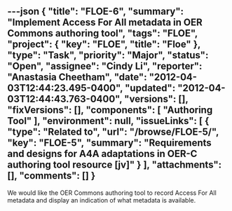 ---json
{
  "title": "FLOE-6",
  "summary": "Implement Access For All metadata in OER Commons authoring tool",
  "tags": "FLOE",
  "project": {
    "key": "FLOE",
    "title": "Floe"
  },
  "type": "Task",
  "priority": "Major",
  "status": "Open",
  "assignee": "Cindy Li",
  "reporter": "Anastasia Cheetham",
  "date": "2012-04-03T12:44:23.495-0400",
  "updated": "2012-04-03T12:44:43.763-0400",
  "versions": [],
  "fixVersions": [],
  "components": [
    "Authoring Tool"
  ],
  "environment": null,
  "issueLinks": [
    {
      "type": "Related to",
      "url": "/browse/FLOE-5/",
      "key": "FLOE-5",
      "summary": "Requirements and designs for A4A adaptations in OER-C authoring tool resource [jv]"
    }
  ],
  "attachments": [],
  "comments": []
}
---
We would like the OER Commons authoring tool to record Access For All metadata and display an indication of what metadata is available.

        
